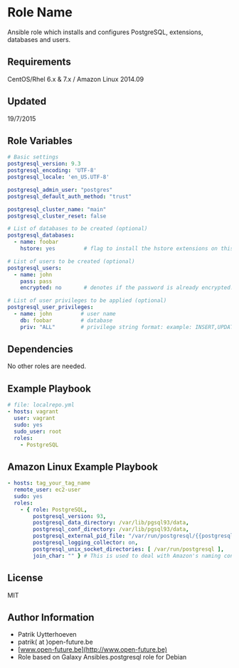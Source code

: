 Role Name
========

Ansible role which installs and configures PostgreSQL, extensions, databases and users.

Requirements
------------

CentOS/Rhel 6.x & 7.x / Amazon Linux 2014.09

Updated
-------
19/7/2015

Role Variables
--------------
```yaml
# Basic settings
postgresql_version: 9.3
postgresql_encoding: 'UTF-8'
postgresql_locale: 'en_US.UTF-8'

postgresql_admin_user: "postgres"
postgresql_default_auth_method: "trust"

postgresql_cluster_name: "main"
postgresql_cluster_reset: false

# List of databases to be created (optional)
postgresql_databases:
  - name: foobar
    hstore: yes         # flag to install the hstore extensions on this database (yes/no)

# List of users to be created (optional)
postgresql_users:
  - name: john
    pass: pass
    encrypted: no       # denotes if the password is already encrypted.

# List of user privileges to be applied (optional)
postgresql_user_privileges:
  - name: john         # user name
    db: foobar         # database
    priv: "ALL"        # privilege string format: example: INSERT,UPDATE/table:SELECT/anothertable:ALL
```

Dependencies
------------

No other roles are needed.

Example Playbook
-------------------------
```yaml
# file: localrepo.yml
- hosts: vagrant
  user: vagrant
  sudo: yes
  sudo_user: root
  roles:
    - PostgreSQL
```

Amazon Linux Example Playbook
-----------------------------
```yaml
- hosts: tag_your_tag_name
  remote_user: ec2-user
  sudo: yes
  roles:
    - { role: PostgreSQL,
        postgresql_version: 93,
        postgresql_data_directory: /var/lib/pgsql93/data,
        postgresql_conf_directory: /var/lib/pgsql93/data,
        postgresql_external_pid_file: "/var/run/postgresql/{{postgresql_version}}-{{postgresql_cluster_name}}.pid",
        postgresql_logging_collector: on,
        postgresql_unix_socket_directories: [ /var/run/postgresql ],
        join_char: "" } # This is used to deal with Amazon's naming convention for the postgreSQL service
```

License
-------

MIT

Author Information
------------------

* Patrik Uytterhoeven
* patrik( at )open-future.be
* [www.open-future.be](http://www.open-future.be)
* Role based on Galaxy Ansibles.postgresql role for Debian
